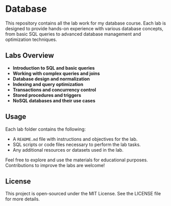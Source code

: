 # Database
This repository contains all the lab work for my database course. Each lab is designed to provide hands-on experience with various database concepts, from basic SQL queries to advanced database management and optimization techniques.

## Labs Overview

- **Introduction to SQL and basic queries**
- **Working with complex queries and joins**
- **Database design and normalization**
- **Indexing and query optimization**
- **Transactions and concurrency control**
- **Stored procedures and triggers**
- **NoSQL databases and their use cases**

## Usage

Each lab folder contains the following:
- A `README.md` file with instructions and objectives for the lab.
- SQL scripts or code files necessary to perform the lab tasks.
- Any additional resources or datasets used in the lab.

Feel free to explore and use the materials for educational purposes. Contributions to improve the labs are welcome!

## License

This project is open-sourced under the MIT License. See the LICENSE file for more details.
